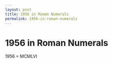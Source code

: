 ```yaml
---
layout: post
title: 1956 in Roman Numerals
permalink: 1956-in-roman-numerals
---
```


# 1956 in Roman Numerals

1956 = MCMLVI
